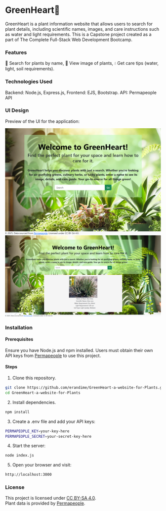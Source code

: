 # GreenHeart💚

GreenHeart is a plant information website that allows users to search for plant details, including scientific names, images, and care instructions such as water and light requirements. This is a Capstone project created as a part of The Complete Full-Stack Web Development Bootcamp.

### Features

🌱 Search for plants by name, 📸 View image of plants, 💧 Get care tips (water, light, soil requirements).

### Technologies Used

Backend: Node.js, Express.js,
Frontend: EJS, Bootstrap.
API: Permapeople API

### UI Design
Preview of the UI for the application:<br/>

![WelcomePage](/public/WelcomePage.png)
![SearchResult](/public/SearchResult.png)

### Installation
#### Prerequisites
Ensure you have Node.js and npm installed.
Users must obtain their own API keys from [Permapeople](https://permapeople.org/knowledgebase/api-docs.html#getting-access) to use this project.

#### Steps
1) Clone this repository.
```sh
git clone https://github.com/erandime/GreenHeart-a-website-for-Plants.git
cd GreenHeart-a-website-for-Plants
```
2) Install dependencies.
```sh
npm install
```
3) Create a .env file and add your API keys:
```sh
PERMAPEOPLE_KEY=your-key-here
PERMAPEOPLE_SECRET=your-secret-key-here
```
4) Start the server:
```sh
node index.js
```
5) Open your browser and visit:
```sh
http://localhost:3000
```

### License
This project is licensed under [CC BY-SA 4.0](https://creativecommons.org/licenses/by-sa/4.0/).  
Plant data is provided by [Permapeople](https://permapeople.org).

